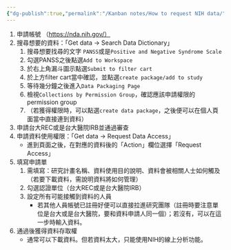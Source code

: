```yaml
---
{"dg-publish":true,"permalink":"/Kanban notes/How to request NIH data/","title":"NIMH資料申請步驟","tags":["guideline","database"],"created":"2024-03-22T15:26","updated":"2024-05-09T15:32"}
---
```



1. 申請帳號 （<https://nda.nih.gov/）>
2. 搜尋想要的資料：「Get data → Search Data Dictionary」
    1. 搜尋想要找尋的文字 `PANSS`或是`Positive and Negative Syndrome Scale`
    2. 勾選PANSS之後點選`Add to Workspace`
    3. 於右上角漏斗圖示點選`Submit to filter cart`
    4. 於上方filter cart當中確認，並點選`create package/add to study`
    5. 等待幾分鐘之後進入`Data Packaging Page`
    6. 檢視`Collections by Permission Group`，確認應該申請權限的permission group
    7. （若獲得權限時，可以點選`create data package`，之後便可以在個人頁面當中直接連到資料）
3. 申請台大REC或是台大醫院IRB並通過審查
4. 申請資料使用權限：「Get data → Request Data Access」
    - 進到頁面之後，在對應的資料後的「Action」欄位選擇「Request Access」
5. 填寫申請單
    1. 需填寫：研究計畫名稱、資料使用目的說明、資料會被相關人士如何觸及（若要下載資料，需說明資料將如何管理）
    2. 勾選認證單位（台大REC或是台大醫院IRB）
    3. 設定所有可能接觸到資料的人員
        - 若其他人員帳號已註冊好便可以直接拉進研究團隊（註冊時要注意單位是台大或是台大醫院，要和資料申請人同一個）；若沒有，可以在這一步時輸入資料。
6. 通過後獲得資料存取權
    - 通常可以下載資料。但若資料太大，只能使用NIH的線上分析功能。
